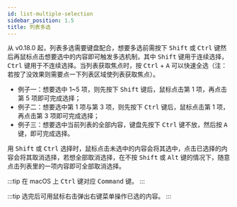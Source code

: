 ```yaml
---
id: list-multiple-selection
sidebar_position: 1.5
title: 列表多选
---
```



从 v0.18.0 起，列表多选需要键盘配合，想要多选前需按下 <kbd>Shift</kbd> 或 <kbd>Ctrl</kbd> 键然后再鼠标点击想要选中的内容即可触发多选机制，其中 <kbd>Shift</kbd> 键用于连续选择，<kbd>Ctrl</kbd> 键用于不连续选择。当列表获取焦点时，按 <kbd>Ctrl</kbd> + <kbd>A</kbd> 可以快速全选（注：若按了没效果则需要点一下列表区域使列表获取焦点）。

- 例子一：想要选中 1~5 项，则先按下 <kbd>Shift</kbd> 键后，鼠标点击第 1 项，再点击第 5 项即可完成选择；
- 例子二：想要选中第 1 项与第 3 项，则先按下 <kbd>Ctrl</kbd> 键后，鼠标点击第 1 项，再点击第 3 项即可完成选择；
- 例子三：想要选中当前列表的全部内容，键盘先按下 <kbd>Ctrl</kbd> 键不放，然后按 <kbd>A</kbd> 键，即可完成选择。

用 <kbd>Shift</kbd> 或 <kbd>Ctrl</kbd> 选择时，鼠标点击未选中的内容会将其选中，点击已选择的内容会将其取消选择，若想全部取消选择，在不按 <kbd>Shift</kbd> 或 <kbd>Alt</kbd> 键的情况下，随意点击列表里的一项内容即可全部取消选择。


:::tip
在 macOS 上 <kbd>Ctrl</kbd> 键对应 <kbd>Command</kbd> 键。
:::

:::tip
选完后可用鼠标右击弹出右键菜单操作已选的内容。
:::
